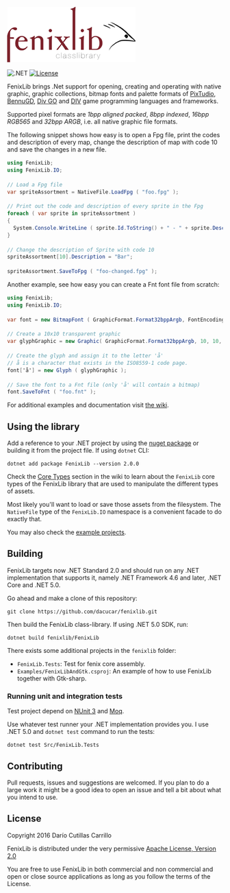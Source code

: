 ![FenixLib](fenixlib/logo.png "FenixLib Logo")

![.NET](https://github.com/dariocc/fenixlib/actions/workflows/build-fenixlib.yml/badge.svg)
[![License](https://img.shields.io/badge/License-Apache%202.0-blue.svg)](https://opensource.org/licenses/Apache-2.0)

FenixLib brings .Net support for opening, creating and operating with
native graphic, graphic collections, bitmap fonts and palette formats of
[PixTudio](https://pixtudio.org), [BennuGD](https://bennugd.org), 
[Div GO](http://www.amakasoft.com/herramientas/div-go.html) and 
[DIV](http://div-arena.co.uk/) game programming languages and frameworks.

Supported pixel formats are _1bpp aligned packed_, _8bpp indexed_, _16bpp RGB565_
and _32bpp ARGB_, i.e. all native graphic file formats.

The following snippet shows how easy is to open a Fpg file, print the codes
and description of every map, change the description of map with code 10 and
save the changes in a new file.

```csharp
using FenixLib;
using FenixLib.IO;

// Load a Fpg file
var spriteAssortment = NativeFile.LoadFpg ( "foo.fpg" );

// Print out the code and description of every sprite in the Fpg
foreach ( var sprite in spriteAssortment )
{
  System.Console.WriteLine ( sprite.Id.ToString() + " - " + sprite.Description );
}

// Change the description of Sprite with code 10
spriteAssortment[10].Description = "Bar";

spriteAssortment.SaveToFpg ( "foo-changed.fpg" );
```

Another example, see how easy you can create a Fnt font file from scratch:

```csharp
using FenixLib;
using FenixLib.IO;

var font = new BitmapFont ( GraphicFormat.Format32bppArgb, FontEncoding.ISO85591 );

// Create a 10x10 transparent graphic
var glyphGraphic = new Graphic( GraphicFormat.Format32bppArgb, 10, 10, new byte[10 * 10 * 4] );

// Create the glyph and assign it to the letter 'å'
// å is a character that exists in the ISO8559-1 code page.
font['å'] = new Glyph ( glyphGraphic );

// Save the font to a Fnt file (only 'å' will contain a bitmap)
font.SaveToFnt ( "foo.fnt" );
```

For additional examples and documentation visit [the wiki](http://github.com/dacucar/fenixlib/wiki).

## Using the library

Add a reference to your .NET project by using the [nuget package](https://www.nuget.org/packages/FenixLib/)
or building it from the project file. If using `dotnet` CLI:

```
dotnet add package FenixLib --version 2.0.0
```

Check the [Core Types](https://github.com/dacucar/fenixlib/wiki/Core-Types) section in the wiki to learn
about the `FenixLib` core types of the FenixLib library that are used to manipulate the different
types of assets.

Most likely you'll want to load or save those assets from the filesystem. The `NativeFile` type of 
the `FenixLib.IO` namespace is a convenient facade to do exactly that.

You may also check the [example projects](https://github.com/dacucar/fenixlib/wiki/Examples).

## Building

FenixLib targets now .NET Standard 2.0 and should run on any .NET implementation that supports it, 
namely .NET Framework 4.6 and later, .NET Core and .NET 5.0.

Go ahead and make a clone of this repository:

    git clone https://github.com/dacucar/fenixlib.git

Then build the FenixLib class-library. If using .NET 5.0 SDK, run:

    dotnet build fenixlib/FenixLib

There exists some additional projects in the `fenixlib` folder:

* `FenixLib.Tests`: Test for fenix core assembly.
* `Examples/FenixLibAndGtk.csproj`: An example of how to use FenixLib together with Gtk-sharp.

### Running unit and integration tests

Test project depend on [NUnit 3](http://www.nunit.org/) and [Moq](https://github.com/Moq/moq).

Use whatever test runner your .NET implementation provides you. I use .NET 5.0 and `dotnet test` 
command to run the tests:

    dotnet test Src/FenixLib.Tests

## Contributing

Pull requests, issues and suggestions are welcomed. If you plan to do a large work it might be
a good idea to open an issue and tell a bit about what you intend to use.

## License

Copyright 2016 Darío Cutillas Carrillo

FenixLib is distributed under the very permissive 
 [Apache License, Version 2.0](http://www.apache.org/licenses/LICENSE-2.0)

You are free to use FenixLib in both commercial and non commercial and 
open or close source applications as long as you follow the terms of the 
License.
